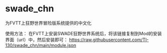 # swade_chn
 为FVTT上狂野世界冒险版系统提供的中文化
 
 使用方法：
 在FVTT上安装SWADE狂野世界系统后，将该链接复制到Mod的安装界面（url）中，然后安装即可：
  https://raw.githubusercontent.com/TI-130/swade_chn/main/module.json
